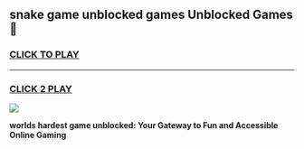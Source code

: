 
## snake game unblocked games Unblocked Games👋
<h3>
<a href="https://premium.freeplayer.one?title=snake_game_unblocked_games&ref=16F">CLICK TO PLAY</a></h3>
<hr>

<h3>
<a href="https://premium.freeplayer.one?title=snake_game_unblocked_games&ref=16F">CLICK 2 PLAY</a>
  
</h3>

<a href="https://premium.freeplayer.one?title=snake_game_unblocked_games&ref=16F/"><img src="https://clearcache.store/games.png"></a>


**worlds hardest game unblocked: Your Gateway to Fun and Accessible Online Gaming**
